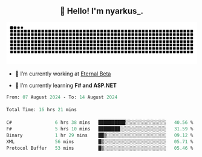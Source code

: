 <h2 align="center">👋 Hello! I'm nyarkus_.</h2>
<p align="center">
  <img src = "https://github.com/nyarkus/nyarkus/blob/output/github-snake-dark.svg">
</p>

- 🔭 I’m currently working at [Eternal Beta](https://github.com/Kacianoki/Eternal-Beta)
<!--- 💬 Ask me about **nothing :<**-->
- 🌱 I’m currently learning **F# and ASP.NET**

<!--START_SECTION:waka-->

```fs
From: 07 August 2024 - To: 14 August 2024

Total Time: 16 hrs 21 mins

C#                6 hrs 38 mins   ██████████░░░░░░░░░░░░░░░   40.56 %
F#                5 hrs 10 mins   ████████░░░░░░░░░░░░░░░░░   31.59 %
Binary            1 hr 29 mins    ██▒░░░░░░░░░░░░░░░░░░░░░░   09.12 %
XML               56 mins         █▒░░░░░░░░░░░░░░░░░░░░░░░   05.71 %
Protocol Buffer   53 mins         █▒░░░░░░░░░░░░░░░░░░░░░░░   05.46 %
```

<!--END_SECTION:waka-->
